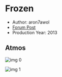 # Frozen

* Author: aron7awol
* [Forum Post](https://www.avsforum.com/threads/bass-eq-for-filtered-movies.2995212/post-58644582)
* Production Year: 2013

## Atmos

![img 0](https://i.imgur.com/uXTV7mI.jpg)

![img 1](https://i.imgur.com/qOEfGQF.png)


